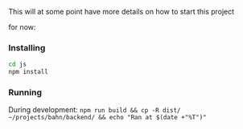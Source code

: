 This will at some point have more details on how to start this project

for now:

### Installing
```bash
cd js
npm install
```

### Running
During development:
`npm run build && cp -R dist/ ~/projects/bahn/backend/ && echo "Ran at $(date +"%T")"`
